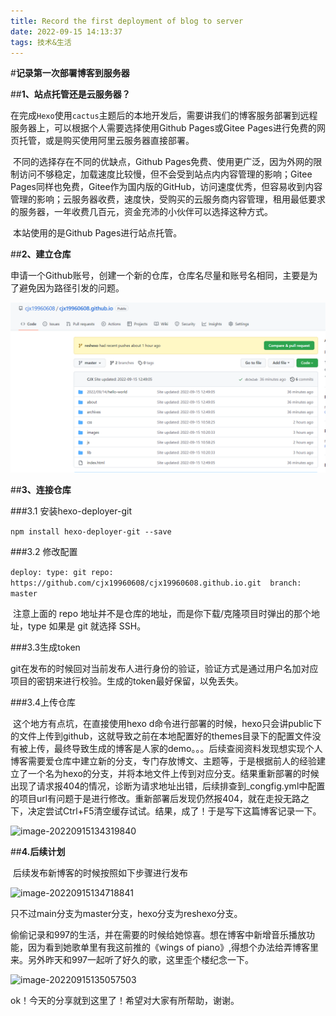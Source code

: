 ```yaml
---
title: Record the first deployment of blog to server
date: 2022-09-15 14:13:37
tags: 技术&生活
---
```


#**记录第一次部署博客到服务器**

##**1、站点托管还是云服务器？**

​		在完成`Hexo`使用`cactus`主题后的本地开发后，需要讲我们的博客服务部署到远程服务器上，可以根据个人需要选择使用Github Pages或Gitee Pages进行免费的网页托管，或是购买使用阿里云服务器直接部署。

​		不同的选择存在不同的优缺点，Github Pages免费、使用更广泛，因为外网的限制访问不够稳定，加载速度比较慢，但不会受到站点内内容管理的影响；Gitee Pages同样也免费，Gitee作为国内版的GitHub，访问速度优秀，但容易收到内容管理的影响；云服务器收费，速度快，受购买的云服务商内容管理，租用最低要求的服务器，一年收费几百元，资金充沛的小伙伴可以选择这种方式。

​		本站使用的是Github Pages进行站点托管。

##**2、建立仓库**

​		申请一个Github账号，创建一个新的仓库，仓库名尽量和账号名相同，主要是为了避免因为路径引发的问题。

![image-20220915132529356](.\Recordthefirstdeploymentofblogtoserver\image-20220915132529356.png)

##**3、连接仓库**

###3.1 安装hexo-deployer-git

```npm install hexo-deployer-git --save```

###3.2 修改配置

`deploy:
  type: git
  repo: https://github.com/cjx19960608/cjx19960608.github.io.git 
  branch: master`

​		注意上面的 repo 地址并不是仓库的地址，而是你下载/克隆项目时弹出的那个地址，type 如果是 git 就选择 SSH。

###3.3生成token

​		git在发布的时候回对当前发布人进行身份的验证，验证方式是通过用户名加对应项目的密钥来进行校验。生成的token最好保留，以免丢失。

###3.4上传仓库

​		这个地方有点坑，在直接使用hexo d命令进行部署的时候，hexo只会讲public下的文件上传到github，这就导致之前在本地配置好的themes目录下的配置文件没有被上传，最终导致生成的博客是人家的demo。。。后续查阅资料发现想实现个人博客需要爱仓库中建立新的分支，专门存放博文、主题等，于是根据前人的经验建立了一个名为hexo的分支，并将本地文件上传到对应分支。结果重新部署的时候出现了请求报404的情况，诊断为请求地址出错，后续排查到_congfig.yml中配置的项目url有问题于是进行修改。重新部署后发现仍然报404，就在走投无路之下，决定尝试Ctrl+F5清空缓存试试。结果，成了！于是写下这篇博客记录一下。

![image-20220915134319840](.\Recordthefirstdeploymentofblogtoserver\image-20220915134319840.png)

##**4.后续计划**

​		后续发布新博客的时候按照如下步骤进行发布

![image-20220915134718841](.\Recordthefirstdeploymentofblogtoserver\image-20220915134718841.png)

只不过main分支为master分支，hexo分支为reshexo分支。

​		偷偷记录和997的生活，并在需要的时候给她惊喜。想在博客中新增音乐播放功能，因为看到她歌单里有我这前推的《wings of piano》,得想个办法给弄博客里来。另外昨天和997一起听了好久的歌，这里歪个楼纪念一下。

![image-20220915135057503](.\Recordthefirstdeploymentofblogtoserver\image-20220915135057503.png)

ok！今天的分享就到这里了！希望对大家有所帮助，谢谢。